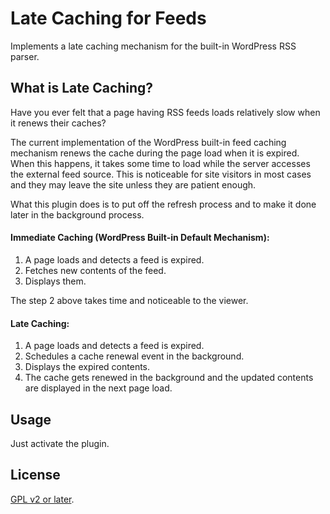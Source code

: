 Late Caching for Feeds
===
Implements a late caching mechanism for the built-in WordPress RSS parser.

## What is Late Caching? 

Have you ever felt that a page having RSS feeds loads relatively slow when it renews their caches?

The current implementation of the WordPress built-in feed caching mechanism renews the cache during the page load when it is expired. When this happens, it takes some time to load while the server accesses the external feed source. This is noticeable for site visitors in most cases and they may leave the site unless they are patient enough.

What this plugin does is to put off the refresh process and to make it done later in the background process.

#### Immediate Caching (WordPress Built-in Default Mechanism):

1. A page loads and detects a feed is expired.
2. Fetches new contents of the feed.
3. Displays them.

The step 2 above takes time and noticeable to the viewer.

#### Late Caching:

1. A page loads and detects a feed is expired.
2. Schedules a cache renewal event in the background.
3. Displays the expired contents.
4. The cache gets renewed in the background and the updated contents are displayed in the next page load.

## Usage
Just activate the plugin. 

## License
[GPL v2 or later](./license.txt).